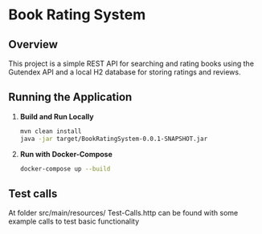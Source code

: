 # Book Rating System

## Overview

This project is a simple REST API for searching and rating books using the Gutendex API and a local H2 database for
storing ratings and reviews.

## Running the Application

1. **Build and Run Locally**
   ```bash
   mvn clean install
   java -jar target/BookRatingSystem-0.0.1-SNAPSHOT.jar

2. **Run with Docker-Compose**
   ```bash
   docker-compose up --build

## Test calls

At folder src/main/resources/ Test-Calls.http can be found with some example calls to test basic functionality